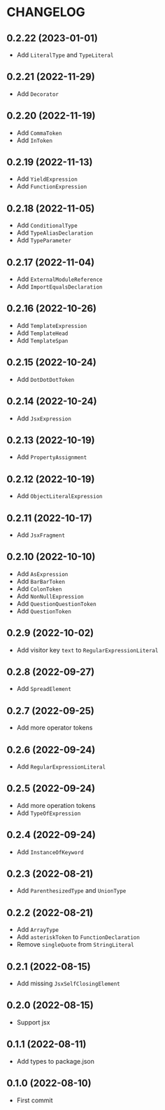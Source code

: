 # CHANGELOG

## 0.2.22 (2023-01-01)

* Add `LiteralType` and `TypeLiteral`

## 0.2.21 (2022-11-29)

* Add `Decorator`

## 0.2.20 (2022-11-19)

* Add `CommaToken`
* Add `InToken`

## 0.2.19 (2022-11-13)

* Add `YieldExpression`
* Add `FunctionExpression`

## 0.2.18 (2022-11-05)

* Add `ConditionalType`
* Add `TypeAliasDeclaration`
* Add `TypeParameter`

## 0.2.17 (2022-11-04)

* Add `ExternalModuleReference`
* Add `ImportEqualsDeclaration`

## 0.2.16 (2022-10-26)

* Add `TemplateExpression`
* Add `TemplateHead`
* Add `TemplateSpan`

## 0.2.15 (2022-10-24)

* Add `DotDotDotToken`

## 0.2.14 (2022-10-24)

* Add `JsxExpression`

## 0.2.13 (2022-10-19)

* Add `PropertyAssignment`

## 0.2.12 (2022-10-19)

* Add `ObjectLiteralExpression`

## 0.2.11 (2022-10-17)

* Add `JsxFragment`

## 0.2.10 (2022-10-10)

* Add `AsExpression`
* Add `BarBarToken`
* Add `ColonToken`
* Add `NonNullExpression`
* Add `QuestionQuestionToken`
* Add `QuestionToken`

## 0.2.9 (2022-10-02)

* Add visitor key `text` to `RegularExpressionLiteral`

## 0.2.8 (2022-09-27)

* Add `SpreadElement`

## 0.2.7 (2022-09-25)

* Add more operator tokens

## 0.2.6 (2022-09-24)

* Add `RegularExpressionLiteral`

## 0.2.5 (2022-09-24)

* Add more operation tokens
* Add `TypeOfExpression`

## 0.2.4 (2022-09-24)

* Add `InstanceOfKeyword`

## 0.2.3 (2022-08-21)

* Add `ParenthesizedType` and `UnionType`

## 0.2.2 (2022-08-21)

* Add `ArrayType`
* Add `asteriskToken` to `FunctionDeclaration`
* Remove `singleQuote` from `StringLiteral`

## 0.2.1 (2022-08-15)

* Add missing `JsxSelfClosingElement`

## 0.2.0 (2022-08-15)

* Support jsx

## 0.1.1 (2022-08-11)

* Add types to package.json

## 0.1.0 (2022-08-10)

* First commit
